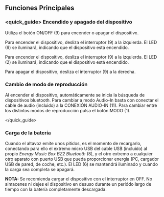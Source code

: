 ## Funciones Principales

### <quick_guide> Encendido y apagado del dispositivo

Utiliza el botón ON/OFF (9) para encender o apagar el dispositivo.

Para encender el dispositivo, desliza el interruptor (9) a la izquierda. El LED (6) se iluminará, indicando que el dispositivo está encendido.

Para encender el dispositivo, desliza el interruptor (9) a la izquierda. El LED (2) se iluminará, indicando que el dispositivo está encendido.

Para apagar el dispositivo, desliza el interruptor (9) a la derecha.


### Cambio de modo de reproducción

Al encender el dispositivo, automáticamente se inicia la búsqueda de dispositivos bluetooth. Para cambiar a modo Audio-In basta con conectar el cable de audio (incluido) a la CONEXIÓN AUDIO-IN (11). Para cambiar entre los distintos modos de reproducción pulsa el botón MODO (1).

</quick_guide>

### Carga de la batería

Cuando el altavoz emite unos pitidos, es el momento de recargarlo, conectando para ello el extremo micro USB del cable USB (incluido) al propio *Energy Music Box BZ2 Bluetooth* (8), y el otro extremo a cualquier otro aparato con puerto USB que pueda proporcionar energía (PC, cargador USB de pared, de coche, etc.). El LED (6) se mantendrá iluminado y cuando la carga sea completa se apagará.

**NOTA:** Se recomienda cargar el dispositivo con el interruptor en OFF. No almacenes ni dejes el dispositivo en desuso durante un periódo largo de tiempo con la batería completamente descargada.
